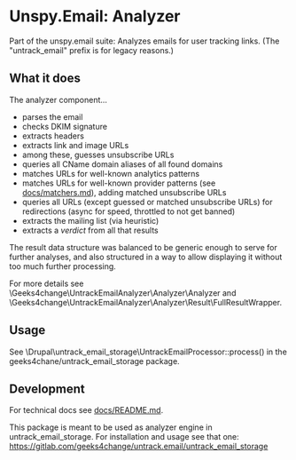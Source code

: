 # Unspy.Email: Analyzer

Part of the unspy.email suite: Analyzes emails for user tracking links.
(The "untrack_email" prefix is for legacy reasons.)

## What it does

The analyzer component...
- parses the email
- checks DKIM signature
- extracts headers
- extracts link and image URLs
- among these, guesses unsubscribe URLs
- queries all CName domain aliases of all found domains
- matches URLs for well-known analytics patterns
- matches URLs for well-known provider patterns (see [docs/matchers.md](docs/matchers.md)), adding matched unsubscribe URLs
- queries all URLs (except guessed or matched unsubscribe URLs) for redirections (async for speed, throttled to not get banned)
- extracts the mailing list (via heuristic)
- extracts a *verdict* from all that results

The result data structure was balanced to be generic enough to serve for further analyses, and also structured in a way to allow displaying it without too much further processing.

For more details see \Geeks4change\UntrackEmailAnalyzer\Analyzer\Analyzer and \Geeks4change\UntrackEmailAnalyzer\Analyzer\Result\FullResultWrapper.

## Usage

See \Drupal\untrack_email_storage\UntrackEmailProcessor::process() in the geeks4chane/untrack_email_storage package.

## Development
For technical docs see [docs/README.md](docs/README.md).

This package is meant to be used as analyzer engine in untrack_email_storage.
For installation and usage see that one:
https://gitlab.com/geeks4change/untrack.email/untrack_email_storage
